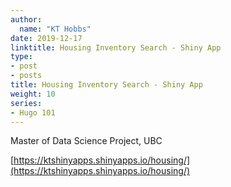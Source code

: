 ```yaml
---
author:
  name: "KT Hobbs"
date: 2019-12-17
linktitle: Housing Inventory Search - Shiny App
type:
- post
- posts
title: Housing Inventory Search - Shiny App
weight: 10
series:
- Hugo 101
---
```


Master of Data Science Project, UBC

[https://ktshinyapps.shinyapps.io/housing/](https://ktshinyapps.shinyapps.io/housing/)